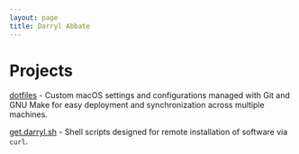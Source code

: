 ```yaml
---
layout: page
title: Darryl Abbate
---
```

# Projects

[dotfiles](https://github.com/rootbeersoup/dotfiles) - Custom macOS settings and configurations managed with Git and GNU Make for easy deployment and synchronization across multiple machines.

[get.darryl.sh](https://github.com/rootbeersoup/get.darryl.sh) - Shell scripts designed for remote installation of software via `curl`.
